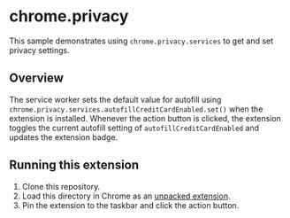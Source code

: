 # chrome.privacy

This sample demonstrates using `chrome.privacy.services` to get and set privacy settings.

## Overview

The service worker sets the default value for autofill using `chrome.privacy.services.autofillCreditCardEnabled.set()` when the extension is installed. Whenever the action button is clicked, the extension toggles the current autofill setting of `autofillCreditCardEnabled` and updates the extension badge.

## Running this extension

1. Clone this repository.
2. Load this directory in Chrome as an [unpacked extension](https://developer.chrome.com/docs/extensions/mv3/getstarted/development-basics/#load-unpacked).
3. Pin the extension to the taskbar and click the action button.
